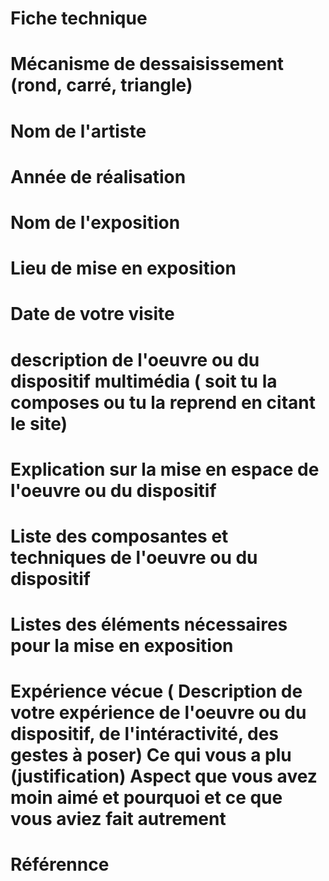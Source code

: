 # Fiche technique

# Mécanisme de dessaisissement (rond, carré, triangle)
# Nom de l'artiste
# Année de réalisation
# Nom de l'exposition
# Lieu de mise en exposition
# Date de votre visite
# description de l'oeuvre ou du dispositif multimédia ( soit tu la composes ou tu la reprend en citant le site)
# Explication sur la mise en espace de l'oeuvre ou du dispositif
# Liste des composantes et techniques de l'oeuvre ou du dispositif 
# Listes des éléments nécessaires pour la mise en exposition 
# Expérience vécue ( Description de votre expérience de l'oeuvre ou du dispositif, de l'intéractivité, des gestes à poser) Ce qui vous a plu (justification) Aspect que vous avez moin aimé et pourquoi et ce que vous aviez fait autrement
# Référennce
